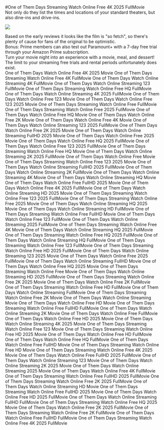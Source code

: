#One of Them Days Streaming Watch Online Free 4K 2025 FullMovie  
Not only do they list the times and locations of your standard theaters, but also dine-ins and drive-ins.  
  
[![](https://i.imgur.com/qSNzIqt.png)](https://movie.rssnews.media/tnVDNEik.php)  
  
Based on the early reviews it looks like the film is "so fetch", so there's plenty of cause for fans of the original to be optimistic.  
Bonus: Prime members can also test out Paramount+ with a 7-day free trial through your Amazon Prime subscription.  
Turn your movie night into an experience with a movie, meal, and dessert!  
The limit to your streaming free trials and rental periods unfortunately does exist.  
One of Them Days Watch Online Free 4K 2025 Movie
One of Them Days Streaming Watch Online Free 4K FullMovie
One of Them Days Watch Online Streaming 4K FullMovie
One of Them Days Watch Online Streaming 123 FullMovie
One of Them Days Streaming Watch Online Free HQ FullMovie
One of Them Days Watch Online Streaming 4K 2025 FullMovie
One of Them Days Watch Online Free 123 Movie
One of Them Days Watch Online Free 123 2025 Movie
One of Them Days Streaming Watch Online Free FullMovie
One of Them Days Streaming Watch Online Free 2025 FullMovie
One of Them Days Watch Online Free HQ Movie
One of Them Days Watch Online Free 2K Movie
One of Them Days Watch Online Free 4K Movie
One of Them Days Watch Online Streaming 123 2025 FullMovie
One of Them Days Watch Online Free 2K 2025 Movie
One of Them Days Watch Online Streaming FullHD 2025 Movie
One of Them Days Watch Online Free 2025 Movie
One of Them Days Watch Online Free HQ 2025 FullMovie
One of Them Days Watch Online Free 123 2025 FullMovie
One of Them Days Streaming Watch Online Free HQ Movie
One of Them Days Watch Online Streaming 2K 2025 FullMovie
One of Them Days Watch Online Free Movie
One of Them Days Streaming Watch Online Free 123 2025 Movie
One of Them Days Watch Online Streaming FullHD 2025 FullMovie
One of Them Days Watch Online Streaming 2K FullMovie
One of Them Days Watch Online Streaming 4K Movie
One of Them Days Watch Online Streaming HQ Movie
One of Them Days Watch Online Free FullHD 2025 Movie
One of Them Days Watch Online Free 4K 2025 FullMovie
One of Them Days Watch Online Streaming HD 2025 Movie
One of Them Days Streaming Watch Online Free 123 2025 FullMovie
One of Them Days Streaming Watch Online Free 2025 Movie
One of Them Days Watch Online Streaming HQ 2025 Movie
One of Them Days Watch Online Streaming HD FullMovie
One of Them Days Streaming Watch Online Free FullHD Movie
One of Them Days Watch Online Free 123 FullMovie
One of Them Days Watch Online Streaming 2025 FullMovie
One of Them Days Streaming Watch Online Free 4K Movie
One of Them Days Watch Online Streaming HQ 2025 FullMovie
One of Them Days Streaming Watch Online Free HQ 2025 FullMovie
One of Them Days Watch Online Streaming HQ FullMovie
One of Them Days Streaming Watch Online Free 123 FullMovie
One of Them Days Streaming Watch Online Free HD 2025 FullMovie
One of Them Days Watch Online Streaming 123 2025 Movie
One of Them Days Watch Online Free 2025 FullMovie
One of Them Days Watch Online Streaming FullHD Movie
One of Them Days Watch Online Free HQ 2025 Movie
One of Them Days Streaming Watch Online Free Movie
One of Them Days Watch Online Streaming HD 2025 FullMovie
One of Them Days Streaming Watch Online Free 2K 2025 Movie
One of Them Days Watch Online Free 2K FullMovie
One of Them Days Streaming Watch Online Free HD FullMovie
One of Them Days Watch Online Streaming FullMovie
One of Them Days Streaming Watch Online Free 2K Movie
One of Them Days Watch Online Streaming Movie
One of Them Days Watch Online Free HD Movie
One of Them Days Streaming Watch Online Free FullHD FullMovie
One of Them Days Watch Online Streaming 2K Movie
One of Them Days Watch Online Free FullMovie
One of Them Days Watch Online Free HD 2025 Movie
One of Them Days Watch Online Streaming 4K 2025 Movie
One of Them Days Streaming Watch Online Free 123 Movie
One of Them Days Streaming Watch Online Free HD 2025 Movie
One of Them Days Watch Online Free HD FullMovie
One of Them Days Watch Online Free HQ FullMovie
One of Them Days Watch Online Free FullHD Movie
One of Them Days Streaming Watch Online Free HD Movie
One of Them Days Streaming Watch Online Free 4K 2025 Movie
One of Them Days Watch Online Free FullHD 2025 FullMovie
One of Them Days Watch Online Streaming 123 Movie
One of Them Days Watch Online Streaming 2K 2025 Movie
One of Them Days Watch Online Streaming 2025 Movie
One of Them Days Watch Online Free 4K FullMovie
One of Them Days Streaming Watch Online Free FullHD 2025 FullMovie
One of Them Days Streaming Watch Online Free 2K 2025 FullMovie
One of Them Days Watch Online Streaming HD Movie
One of Them Days Streaming Watch Online Free FullHD 2025 Movie
One of Them Days Watch Online Free HD 2025 FullMovie
One of Them Days Watch Online Streaming FullHD FullMovie
One of Them Days Streaming Watch Online Free HQ 2025 Movie
One of Them Days Watch Online Free 2K 2025 FullMovie
One of Them Days Streaming Watch Online Free 2K FullMovie
One of Them Days Watch Online Free FullHD FullMovie
One of Them Days Streaming Watch Online Free 4K 2025 FullMovie